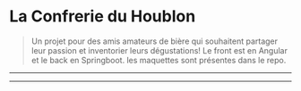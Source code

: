 # La Confrerie du Houblon

>Un projet pour des amis amateurs de bière qui souhaitent partager leur passion et inventorier leurs dégustations!
>Le front est en Angular et le back en Springboot.
>les maquettes sont présentes dans le repo.
---
---





